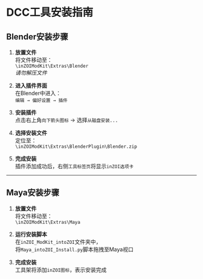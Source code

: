 # DCC工具安装指南

## Blender安装步骤
1. **放置文件**  
   将文件移动至：  
   `\inZOIModKit\Extras\Blender`  
   *请勿解压文件*

2. **进入插件界面**  
   在Blender中进入：  
   `编辑 → 偏好设置 → 插件`

3. **安装插件**  
   点击右上角`向下箭头图标` → 选择`从磁盘安装...`

4. **选择安装文件**  
   定位至：  
   `\inZOIModKit\Extras\BlenderPlugin\Blender.zip`

5. **完成安装**  
   插件添加成功后，右侧`工具标签页`将显示`inZOI选项卡`

---

## Maya安装步骤
1. **放置文件**  
   将文件移动至：  
   `\inZOIModKit\Extras\Maya`

2. **运行安装脚本**  
   在`inZOI_ModKit_intoZOI`文件夹中，  
   将`Maya_intoZOI_Install.py`脚本拖拽至Maya视口

3. **完成安装**  
   工具架将添加`inZOI图标`，表示安装完成